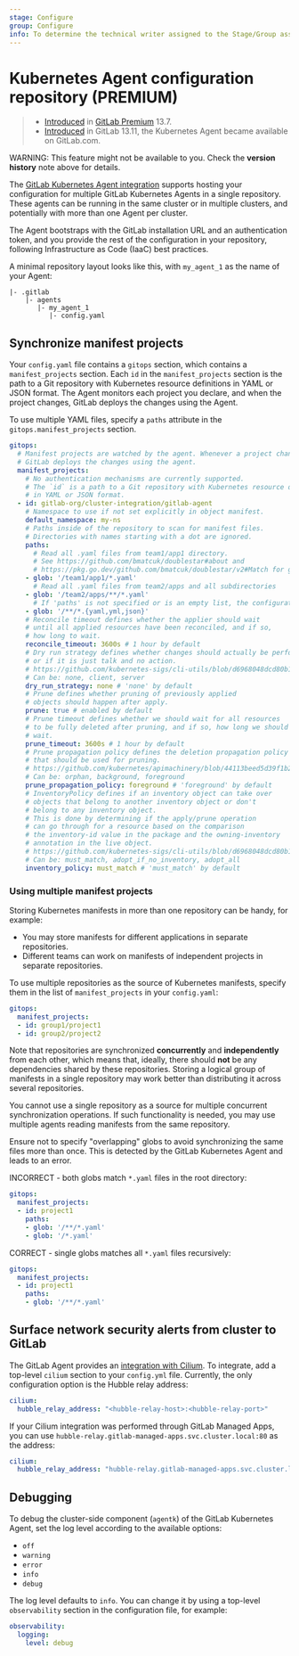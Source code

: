 ```yaml
---
stage: Configure
group: Configure
info: To determine the technical writer assigned to the Stage/Group associated with this page, see https://about.gitlab.com/handbook/engineering/ux/technical-writing/#designated-technical-writers
---
```


# Kubernetes Agent configuration repository **(PREMIUM)**

> - [Introduced](https://gitlab.com/gitlab-org/gitlab/-/issues/259669) in [GitLab Premium](https://about.gitlab.com/pricing/) 13.7.
> - [Introduced](https://gitlab.com/groups/gitlab-org/-/epics/3834) in GitLab 13.11, the Kubernetes Agent became available on GitLab.com.

WARNING:
This feature might not be available to you. Check the **version history** note above for details.

The [GitLab Kubernetes Agent integration](index.md) supports hosting your configuration for
multiple GitLab Kubernetes Agents in a single repository. These agents can be running
in the same cluster or in multiple clusters, and potentially with more than one Agent per cluster.

The Agent bootstraps with the GitLab installation URL and an authentication token,
and you provide the rest of the configuration in your repository, following
Infrastructure as Code (IaaC) best practices.

A minimal repository layout looks like this, with `my_agent_1` as the name
of your Agent:

```plaintext
|- .gitlab
    |- agents
       |- my_agent_1
          |- config.yaml
```

## Synchronize manifest projects

Your `config.yaml` file contains a `gitops` section, which contains a `manifest_projects`
section. Each `id` in the `manifest_projects` section is the path to a Git repository
with Kubernetes resource definitions in YAML or JSON format. The Agent monitors
each project you declare, and when the project changes, GitLab deploys the changes
using the Agent.

To use multiple YAML files, specify a `paths` attribute in the `gitops.manifest_projects` section.

```yaml
gitops:
  # Manifest projects are watched by the agent. Whenever a project changes,
  # GitLab deploys the changes using the agent.
  manifest_projects:
    # No authentication mechanisms are currently supported.
    # The `id` is a path to a Git repository with Kubernetes resource definitions
    # in YAML or JSON format.
  - id: gitlab-org/cluster-integration/gitlab-agent
    # Namespace to use if not set explicitly in object manifest.
    default_namespace: my-ns
    # Paths inside of the repository to scan for manifest files.
    # Directories with names starting with a dot are ignored.
    paths:
      # Read all .yaml files from team1/app1 directory.
      # See https://github.com/bmatcuk/doublestar#about and
      # https://pkg.go.dev/github.com/bmatcuk/doublestar/v2#Match for globbing rules.
    - glob: '/team1/app1/*.yaml'
      # Read all .yaml files from team2/apps and all subdirectories
    - glob: '/team2/apps/**/*.yaml'
      # If 'paths' is not specified or is an empty list, the configuration below is used
    - glob: '/**/*.{yaml,yml,json}'
    # Reconcile timeout defines whether the applier should wait
    # until all applied resources have been reconciled, and if so,
    # how long to wait.
    reconcile_timeout: 3600s # 1 hour by default
    # Dry run strategy defines whether changes should actually be performed,
    # or if it is just talk and no action.
    # https://github.com/kubernetes-sigs/cli-utils/blob/d6968048dcd80b1c7b55d9e4f31fc25f71c9b490/pkg/common/common.go#L68-L89
    # Can be: none, client, server
    dry_run_strategy: none # 'none' by default
    # Prune defines whether pruning of previously applied
    # objects should happen after apply.
    prune: true # enabled by default
    # Prune timeout defines whether we should wait for all resources
    # to be fully deleted after pruning, and if so, how long we should
    # wait.
    prune_timeout: 3600s # 1 hour by default
    # Prune propagation policy defines the deletion propagation policy
    # that should be used for pruning.
    # https://github.com/kubernetes/apimachinery/blob/44113beed5d39f1b261a12ec398a356e02358307/pkg/apis/meta/v1/types.go#L456-L470
    # Can be: orphan, background, foreground
    prune_propagation_policy: foreground # 'foreground' by default
    # InventoryPolicy defines if an inventory object can take over
    # objects that belong to another inventory object or don't
    # belong to any inventory object.
    # This is done by determining if the apply/prune operation
    # can go through for a resource based on the comparison
    # the inventory-id value in the package and the owning-inventory
    # annotation in the live object.
    # https://github.com/kubernetes-sigs/cli-utils/blob/d6968048dcd80b1c7b55d9e4f31fc25f71c9b490/pkg/inventory/policy.go#L12-L66
    # Can be: must_match, adopt_if_no_inventory, adopt_all
    inventory_policy: must_match # 'must_match' by default
```

### Using multiple manifest projects

Storing Kubernetes manifests in more than one repository can be handy, for example:

- You may store manifests for different applications in separate repositories.
- Different teams can work on manifests of independent projects in separate repositories.

To use multiple repositories as the source of Kubernetes manifests, specify them in the list of
`manifest_projects` in your `config.yaml`:

```yaml
gitops:
  manifest_projects:
  - id: group1/project1
  - id: group2/project2
```

Note that repositories are synchronized **concurrently** and **independently** from each other,
which means that, ideally, there should **not** be any dependencies shared by these repositories.
Storing a logical group of manifests in a single repository may work better than distributing it across several
repositories.

You cannot use a single repository as a source for multiple concurrent synchronization
operations. If such functionality is needed, you may use multiple agents reading
manifests from the same repository.

Ensure not to specify "overlapping" globs to avoid synchronizing the same files more than once.
This is detected by the GitLab Kubernetes Agent and leads to an error.

INCORRECT - both globs match `*.yaml` files in the root directory:

```yaml
gitops:
  manifest_projects:
  - id: project1    
    paths:
    - glob: '/**/*.yaml'
    - glob: '/*.yaml'
```

CORRECT - single globs matches all `*.yaml` files recursively:

```yaml
gitops:
  manifest_projects:
  - id: project1    
    paths:
    - glob: '/**/*.yaml'
```

## Surface network security alerts from cluster to GitLab

The GitLab Agent provides an [integration with Cilium](index.md#kubernetes-network-security-alerts).
To integrate, add a top-level `cilium` section to your `config.yml` file. Currently, the
only configuration option is the Hubble relay address:

```yaml
cilium:
  hubble_relay_address: "<hubble-relay-host>:<hubble-relay-port>"
```

If your Cilium integration was performed through GitLab Managed Apps, you can use `hubble-relay.gitlab-managed-apps.svc.cluster.local:80` as the address:

```yaml
cilium:
  hubble_relay_address: "hubble-relay.gitlab-managed-apps.svc.cluster.local:80"
```

## Debugging

To debug the cluster-side component (`agentk`) of the GitLab Kubernetes Agent, set the log
level according to the available options:

- `off`
- `warning`
- `error`
- `info`
- `debug`

The log level defaults to `info`. You can change it by using a top-level `observability`
section in the configuration file, for example:

```yaml
observability:
  logging:
    level: debug
```
